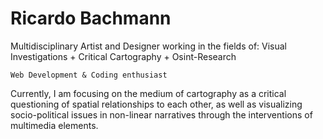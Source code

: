 # Ricardo Bachmann
Multidisciplinary Artist and Designer working in the fields of: Visual Investigations + Critical Cartography + Osint-Research


`Web Development & Coding enthusiast` 

Currently, I am focusing on the medium of cartography as a critical questioning of spatial relationships to each other, as well as visualizing socio-political issues in non-linear narratives through the interventions of multimedia elements.


